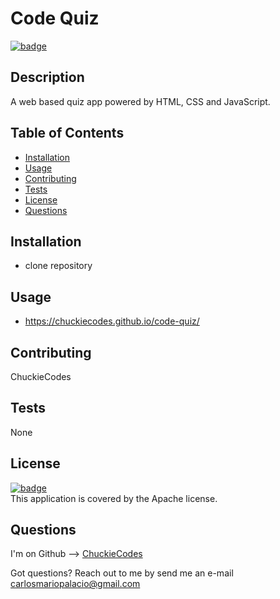 
# Code Quiz

[![badge](https://img.shields.io/badge/license-Apache-brightgreen)](https://opensource.org/licenses/Apache)<br />

## Description
A web based quiz app powered by HTML, CSS and JavaScript.

## Table of Contents

- [Installation](#installation)
- [Usage](#usage)
- [Contributing](#contributing)
- [Tests](#tests)
- [License](#license)
- [Questions](#questions)

## Installation
- clone repository

## Usage
- https://chuckiecodes.github.io/code-quiz/

## Contributing
ChuckieCodes

## Tests
None


## License
[![badge](https://img.shields.io/badge/license-Apache-brightgreen)](https://opensource.org/licenses/Apache)
<br />
This application is covered by the Apache license.


## Questions
I'm on Github --> [ChuckieCodes](https://github.com/ChuckieCodes)<br />

Got questions? Reach out to me by send me an e-mail carlosmariopalacio@gmail.com<br />
  
